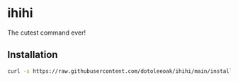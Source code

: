 # ihihi
The cutest command ever!

## Installation

```bash
curl -s https://raw.githubusercontent.com/dotoleeoak/ihihi/main/install.sh | bash
```
